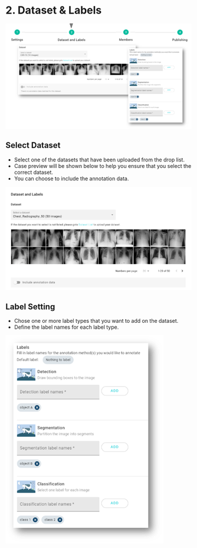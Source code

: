 # 2. Dataset & Labels

![](../../.gitbook/assets/image%20%2892%29.png)

## Select Dataset

* Select one of the datasets that have been uploaded from the drop list. 
* Case preview will be shown below to help you ensure that you select the correct dataset. 
* You can choose to include the annotation data. 

![](../../.gitbook/assets/dataset-and-labels.png)

## Label Setting

* Chose one or more label types that you want to add on the dataset.
* Define the label names for each label type. 

![](../../.gitbook/assets/image%20%2875%29.png)

